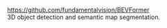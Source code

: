 https://github.com/fundamentalvision/BEVFormer    
3D object detection and semantic map segmentation.    

